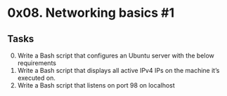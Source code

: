 # 0x08. Networking basics #1
## Tasks

0. Write a Bash script that configures an Ubuntu server with the below requirements
1. Write a Bash script that displays all active IPv4 IPs on the machine it’s executed on.
2. Write a Bash script that listens on port 98 on localhost
